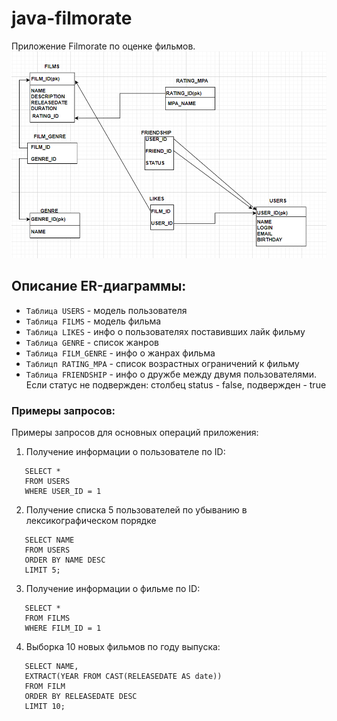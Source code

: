 # java-filmorate
Приложение Filmorate по оценке фильмов.
![ERD](https://github.com/v01cecrack/java-filmorate/blob/main/erdfilmfinal.png)
## Описание ER-диаграммы:
* `Таблица USERS` - модель пользователя
* `Таблица FILMS` - модель фильма
* `Таблица LIKES` - инфо о пользователях поставивших лайк фильму
* `Таблица GENRE` - список жанров
* `Таблица FILM_GENRE` - инфо о жанрах фильма
* `Таблицп RATING_MPA` - список возрастных ограничений к фильму
* `Таблица FRIENDSHIP` - инфо о дружбе между двумя пользователями. Если статус не подвержден: столбец status - false, подвержден - true
### Примеры запросов:
Примеры запросов для основных операций приложения:
1. Получение информации о пользователе по ID:
```
   SELECT *
   FROM USERS
   WHERE USER_ID = 1
```
2. Получение списка 5 пользователей по убыванию в лексикографическом порядке
```
   SELECT NAME
   FROM USERS
   ORDER BY NAME DESC
   LIMIT 5;
```
3. Получение информации о фильме по ID:
```
   SELECT *
   FROM FILMS
   WHERE FILM_ID = 1
```
4. Выборка 10 новых фильмов по году выпуска:
```
   SELECT NAME,
   EXTRACT(YEAR FROM CAST(RELEASEDATE AS date))
   FROM FILM
   ORDER BY RELEASEDATE DESC
   LIMIT 10;
```
